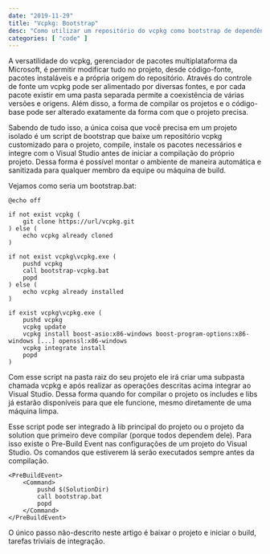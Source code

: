 ```yaml
---
date: "2019-11-29"
title: "Vcpkg: Bootstrap"
desc: "Como utilizar um repositório do vcpkg como bootstrap de dependências de um projeto."
categories: [ "code" ]
---
```

A versatilidade do vcpkg, gerenciador de pacotes multiplataforma da Microsoft, é permitir modificar tudo no projeto, desde código-fonte, pacotes instaláveis e a própria origem do repositório. Através do controle de fonte um vcpkg pode ser alimentado por diversas fontes, e por cada pacote existir em uma pasta separada permite a coexistência de várias versões e origens. Além disso, a forma de compilar os projetos e o código-base pode ser alterado exatamente da forma com que o projeto precisa.

Sabendo de tudo isso, a única coisa que você precisa em um projeto isolado é um script de bootstrap que baixe um repositório vcpkg customizado para o projeto, compile, instale os pacotes necessários e integre com o Visual Studio antes de iniciar a compilação do próprio projeto. Dessa forma é possível montar o ambiente de maneira automática e sanitizada para qualquer membro da equipe ou máquina de build.

Vejamos como seria um bootstrap.bat:

```
@echo off

if not exist vcpkg (
    git clone https://url/vcpkg.git
) else (
    echo vcpkg already cloned
)

if not exist vcpkg\vcpkg.exe (
    pushd vcpkg
    call bootstrap-vcpkg.bat
    popd
) else (
    echo vcpkg already installed
)

if exist vcpkg\vcpkg.exe (
    pushd vcpkg
    vcpkg update
    vcpkg install boost-asio:x86-windows boost-program-options:x86-windows [...] openssl:x86-windows
    vcpkg integrate install
    popd
)
```

Com esse script na pasta raiz do seu projeto ele irá criar uma subpasta chamada vcpkg e após realizar as operações descritas acima integrar ao Visual Studio. Dessa forma quando for compilar o projeto os includes e libs já estarão disponíveis para que ele funcione, mesmo diretamente de uma máquina limpa.

Esse script pode ser integrado à lib principal do projeto ou o projeto da solution que primeiro deve compilar (porque todos dependem dele). Para isso existe o Pre-Build Event nas configurações de um projeto do Visual Studio. Os comandos que estiverem lá serão executados sempre antes da compilação.

```
<PreBuildEvent>
    <Command>
        pushd $(SolutionDir)
        call bootstrap.bat
        popd
    </Command>
</PreBuildEvent>
```

O único passo não-descrito neste artigo é baixar o projeto e iniciar o build, tarefas triviais de integração.

